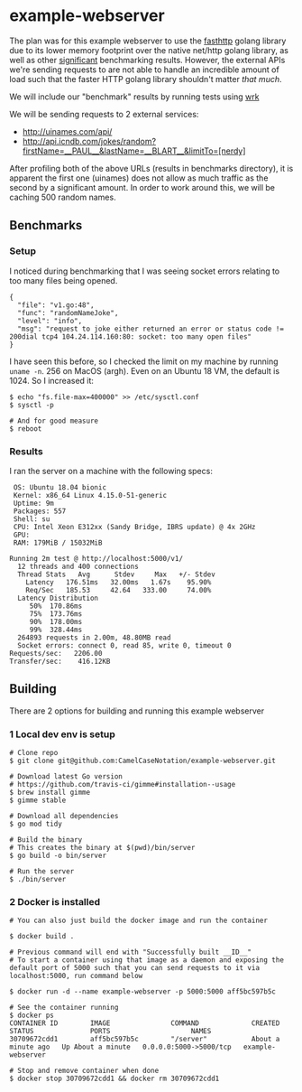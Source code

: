 # example-webserver

The plan was for this example webserver to use the [fasthttp](https://github.com/valyala/fasthttp) golang library due to its lower memory footprint over the native net/http golang library, as well as other [significant](https://github.com/smallnest/go-web-framework-benchmark#basic-test) benchmarking results. However, the external APIs we're sending requests to are not able to handle an incredible amount of load such that the faster HTTP golang library shouldn't matter _that much_.

We will include our "benchmark" results by running tests using [wrk](https://github.com/wg/wrk)

We will be sending requests to 2 external services:
- http://uinames.com/api/
- http://api.icndb.com/jokes/random?firstName=__PAUL__&lastName=__BLART__&limitTo=[nerdy]

After profiling both of the above URLs (results in benchmarks directory), it is apparent the first one (uinames) does not allow as much traffic as the second by a significant amount. In order to work around this, we will be caching 500 random names.

## Benchmarks

### Setup
I noticed during benchmarking that I was seeing socket errors relating to too many files being opened.
```
{
  "file": "v1.go:48",
  "func": "randomNameJoke",
  "level": "info",
  "msg": "request to joke either returned an error or status code != 200dial tcp4 104.24.114.160:80: socket: too many open files"
}
```

I have seen this before, so I checked the limit on my machine by running `uname -n`. 256 on MacOS (argh).
Even on an Ubuntu 18 VM, the default is 1024. So I increased it:
```
$ echo "fs.file-max=400000" >> /etc/sysctl.conf
$ sysctl -p

# And for good measure
$ reboot
```

### Results
I ran the server on a machine with the following specs:
```
 OS: Ubuntu 18.04 bionic
 Kernel: x86_64 Linux 4.15.0-51-generic
 Uptime: 9m
 Packages: 557
 Shell: su
 CPU: Intel Xeon E312xx (Sandy Bridge, IBRS update) @ 4x 2GHz
 GPU:
 RAM: 179MiB / 15032MiB
```

```
Running 2m test @ http://localhost:5000/v1/
  12 threads and 400 connections
  Thread Stats   Avg      Stdev     Max   +/- Stdev
    Latency   176.51ms   32.00ms   1.67s    95.90%
    Req/Sec   185.53     42.64   333.00     74.00%
  Latency Distribution
     50%  170.86ms
     75%  173.76ms
     90%  178.00ms
     99%  328.44ms
  264893 requests in 2.00m, 48.80MB read
  Socket errors: connect 0, read 85, write 0, timeout 0
Requests/sec:   2206.00
Transfer/sec:    416.12KB
```

## Building
There are 2 options for building and running this example webserver  
### 1 Local dev env is setup
```
# Clone repo
$ git clone git@github.com:CamelCaseNotation/example-webserver.git

# Download latest Go version
# https://github.com/travis-ci/gimme#installation--usage
$ brew install gimme
$ gimme stable

# Download all dependencies
$ go mod tidy

# Build the binary
# This creates the binary at $(pwd)/bin/server
$ go build -o bin/server

# Run the server
$ ./bin/server
```
### 2 Docker is installed
```
# You can also just build the docker image and run the container

$ docker build .

# Previous command will end with "Successfully built __ID__"
# To start a container using that image as a daemon and exposing the default port of 5000 such that you can send requests to it via localhost:5000, run command below

$ docker run -d --name example-webserver -p 5000:5000 aff5bc597b5c

# See the container running
$ docker ps
CONTAINER ID        IMAGE               COMMAND             CREATED              STATUS              PORTS                    NAMES
30709672cdd1        aff5bc597b5c        "/server"           About a minute ago   Up About a minute   0.0.0.0:5000->5000/tcp   example-webserver

# Stop and remove container when done
$ docker stop 30709672cdd1 && docker rm 30709672cdd1
```
